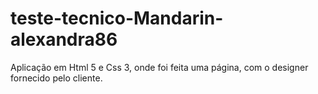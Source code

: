 # teste-tecnico-Mandarin-alexandra86
Aplicação em Html 5 e Css 3, onde foi feita uma página, com o designer fornecido pelo cliente. 
